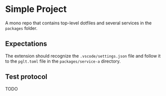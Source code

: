 # Simple Project

A mono repo that contains top-level dotfiles and several services in the `packages` folder.

## Expectations

The extension should recognize the `.vscode/settings.json` file and follow it to the `pglt.toml` file in the `packages/service-a` directory.

## Test protocol

TODO
